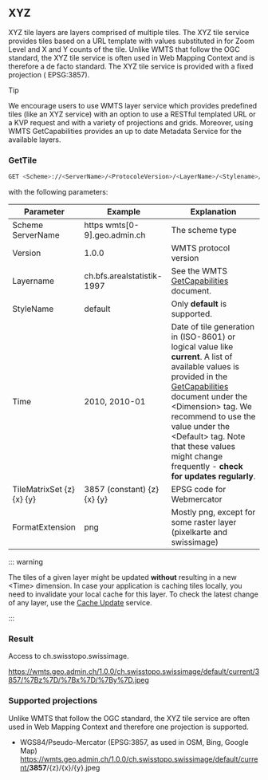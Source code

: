 ## XYZ

XYZ tile layers are layers comprised of multiple tiles. The XYZ tile
service provides tiles based on a URL template with values substituted
in for Zoom Level and X and Y counts of the tile. Unlike WMTS that
follow the OGC standard, the XYZ tile service is often used in Web
Mapping Context and is therefore a de facto standard. The XYZ tile
service is provided with a fixed projection ( EPSG:3857).

> [!TIP]
> We encourage users to use WMTS layer service which provides predefined
> tiles (like an XYZ service) with an option to use a RESTful templated
> URL or a KVP request and with a variety of projections and grids.
> Moreover, using WMTS GetCapabilities provides an up to date Metadata
> Service for the available layers.

### GetTile

```bash
GET <Scheme>://<ServerName>/<ProtocoleVersion>/<LayerName>/<Stylename>/<Time>/<TileMatrixSet>/{z}/{x}/{y}.<FormatExtension>
```

with the following parameters:

| Parameter                 | Example                        | Explanation                                                                                                                                                                                                                                                                                                                                                               |
|---------------------------|--------------------------------|---------------------------------------------------------------------------------------------------------------------------------------------------------------------------------------------------------------------------------------------------------------------------------------------------------------------------------------------------------------------------|
| Scheme ServerName         | https wmts\[0-9\].geo.admin.ch | The scheme type                                                                                                                                                                                                                                                                                                                                                           |
| Version                   | 1.0.0                          | WMTS protocol version                                                                                                                                                                                                                                                                                                                                                     |
| Layername                 | ch.bfs.arealstatistik-1997     | See the WMTS [GetCapabilities](//wmts.geo.admin.ch/1.0.0/WMTSCapabilities.xml) document.                                                                                                                                                                                                                                                                                  |
| StyleName                 | default                        | Only **default** is supported.                                                                                                                                                                                                                                                                                                                                            |
| Time                      | 2010, 2010-01                  | Date of tile generation in (ISO-8601) or logical value like **current**. A list of available values is provided in the [GetCapabilities](//wmts.geo.admin.ch/1.0.0/WMTSCapabilities.xml) document under the \<Dimension\> tag. We recommend to use the value under the \<Default\> tag. Note that these values might change frequently - **check for updates regularly**. |
| TileMatrixSet {z} {x} {y} | 3857 (constant) {z} {x} {y}    | EPSG code for Webmercator                                                                                                                                                                                                                                                                                                                                                 |
| FormatExtension           | png                            | Mostly png, except for some raster layer (pixelkarte and swissimage)                                                                                                                                                                                                                                                                                                      |

::: warning

The tiles of a given layer might be updated **without** resulting in
a new \<Time\> dimension. In case your application is caching tiles
locally, you need to invalidate your local cache for this layer. To
check the latest change of any layer, use the [Cache
Update](#cache-update) service.

:::

### Result

Access to ch.swisstopo.swissimage.

<https://wmts.geo.admin.ch/1.0.0/ch.swisstopo.swissimage/default/current/3857/%7Bz%7D/%7Bx%7D/%7By%7D.jpeg>

### Supported projections

Unlike WMTS that follow the OGC standard, the XYZ tile service are often
used in Web Mapping Context and therefore one projection is supported.

-   WGS84/Pseudo-Mercator (EPSG:3857, as used in OSM, Bing, Google Map)  
    <https://wmts.geo.admin.ch/1.0.0/ch.swisstopo.swissimage/default/current/>**3857**/{z}/{x}/{y}.jpeg

